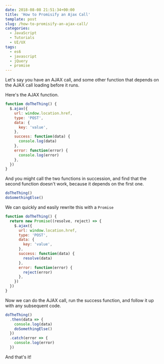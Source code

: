 ```yaml
---
date: 2018-08-08 21:51:34+00:00
title: 'How to Promisify an Ajax Call'
template: post
slug: /how-to-promisify-an-ajax-call/
categories:
  - JavaScript
  - Tutorials
  - UI/UX
tags:
  - es6
  - javascript
  - jQuery
  - promise
---
```


Let's say you have an AJAX call, and some other function that depends on the AJAX call loading before it runs.

Here's the AJAX function.

```js
function doTheThing() {
  $.ajax({
    url: window.location.href,
    type: 'POST',
    data: {
      key: 'value',
    },
    success: function(data) {
      console.log(data)
    },
    error: function(error) {
      console.log(error)
    },
  })
}
```

And you might call the two functions in succession, and find that the second function doesn't work, because it depends on the first one.

```js
doTheThing()
doSomethingElse()
```

We can quickly and easily rewrite this with a `Promise`

```js
function doTheThing() {
  return new Promise((resolve, reject) => {
    $.ajax({
      url: window.location.href,
      type: 'POST',
      data: {
        key: 'value',
      },
      success: function(data) {
        resolve(data)
      },
      error: function(error) {
        reject(error)
      },
    })
  })
}
```

Now we can do the AJAX call, run the success function, and follow it up with any subsequent code.

```js
doTheThing()
  .then(data => {
    console.log(data)
    doSomethingElse()
  })
  .catch(error => {
    console.log(error)
  })
```

And that's it!
